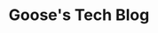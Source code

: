 ---
title: Goose's Tech Blog
###
description: In this blog I write about the projects I am working on, sharing overall progress and the interesting findings I come across
###
cascade:
  showAuthorBottom: true
  showAuthorsBadges: false
---
